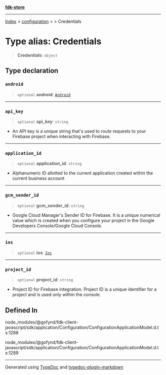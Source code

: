 [**fdk-store**](../../../README.md)
***

[Index](../../../API.md) > [configuration](../../README.md) > [<internal>](../README.md) > Credentials

# Type alias: Credentials

> **Credentials**: `object`

## Type declaration

### `android`

> `optional` **android**: [`Android`](type-alias.Android.md)

***

### `api_key`

> `optional` **api\_key**: `string`

- An API key is a unique string that's used to
route requests to your Firebase project when interacting with Firebase.

***

### `application_id`

> `optional` **application\_id**: `string`

- Alphanumeric ID allotted to the current
application created within the current business account

***

### `gcm_sender_id`

> `optional` **gcm\_sender\_id**: `string`

- Google Cloud Manager's Sender ID for
Firebase. It is a unique numerical value which is created when you
configure your project in the Google Developers Console/Google Cloud Console.

***

### `ios`

> `optional` **ios**: [`Ios`](type-alias.Ios.md)

***

### `project_id`

> `optional` **project\_id**: `string`

- Project ID for Firebase integration.
Project ID is a unique identifier for a project and is used only within the console.

## Defined In

node\_modules/@gofynd/fdk-client-javascript/sdk/application/Configuration/ConfigurationApplicationModel.d.ts:1288

node\_modules/@gofynd/fdk-client-javascript/sdk/application/Configuration/ConfigurationApplicationModel.d.ts:1289

***
Generated using [TypeDoc](https://typedoc.org/) and [typedoc-plugin-markdown](https://www.npmjs.com/package/typedoc-plugin-markdown)
